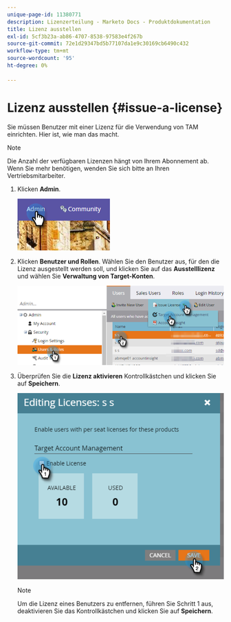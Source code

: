 ```yaml
---
unique-page-id: 11380771
description: Lizenzerteilung - Marketo Docs - Produktdokumentation
title: Lizenz ausstellen
exl-id: 5cf3b23a-ab86-4707-8538-97583e4f267b
source-git-commit: 72e1d29347bd5b77107da1e9c30169cb6490c432
workflow-type: tm+mt
source-wordcount: '95'
ht-degree: 0%

---
```


# Lizenz ausstellen {#issue-a-license}

Sie müssen Benutzer mit einer Lizenz für die Verwendung von TAM einrichten. Hier ist, wie man das macht.

>[!NOTE]
>
>Die Anzahl der verfügbaren Lizenzen hängt von Ihrem Abonnement ab. Wenn Sie mehr benötigen, wenden Sie sich bitte an Ihren Vertriebsmitarbeiter.

1. Klicken **Admin**.

   ![](assets/issue-a-license-1.png)

1. Klicken **Benutzer und Rollen**. Wählen Sie den Benutzer aus, für den die Lizenz ausgestellt werden soll, und klicken Sie auf das **Ausstelllizenz** und wählen Sie **Verwaltung von Target-Konten**.

   ![](assets/issue-a-license-2.png)

1. Überprüfen Sie die **Lizenz aktivieren** Kontrollkästchen und klicken Sie auf **Speichern**.

   ![](assets/issue-a-license-3.png)

   >[!NOTE]
   >
   >Um die Lizenz eines Benutzers zu entfernen, führen Sie Schritt 1 aus, deaktivieren Sie das Kontrollkästchen und klicken Sie auf **Speichern**.
